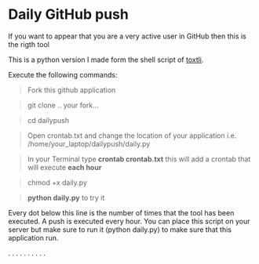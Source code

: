 # Daily GitHub push

If you want to appear that you are a very active user in GitHub then this is the rigth tool

This is a python version I made form the shell script of [toxtli](https://github.com/toxtli/dailypush).

Execute the following commands:

> Fork this github application

> git clone .. your fork...

> cd dailypush

> Open crontab.txt and change the location of your application i.e. /home/your_laptop/dailypush/daily.py

> In your Terminal type **crontab crontab.txt** this will add a crontab that will execute **each hour**

> chmod +x daily.py

> **python daily.py** to try it

Every dot below this line is the number of times that the tool has been executed. A push is executed every hour. You can place this script on your server but make sure to run it (python daily.py) to make sure that this application run.

. . . . . . . . . .